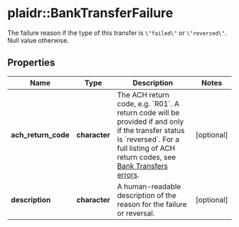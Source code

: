 # plaidr::BankTransferFailure

The failure reason if the type of this transfer is `\"failed\"` or `\"reversed\"`. Null value otherwise.

## Properties
Name | Type | Description | Notes
------------ | ------------- | ------------- | -------------
**ach_return_code** | **character** | The ACH return code, e.g. &#x60;R01&#x60;.  A return code will be provided if and only if the transfer status is &#x60;reversed&#x60;. For a full listing of ACH return codes, see [Bank Transfers errors](https://plaid.com/docs/errors/bank-transfers/#ach-return-codes). | [optional] 
**description** | **character** | A human-readable description of the reason for the failure or reversal. | [optional] 


